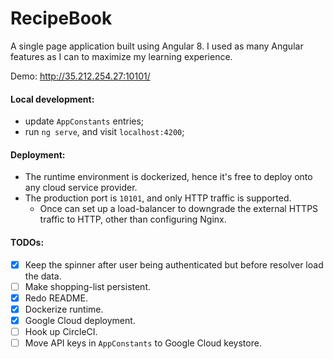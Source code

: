 # RecipeBook
A single page application built using Angular 8. 
I used as many Angular features as I can to maximize my learning experience.

Demo: http://35.212.254.27:10101/

#### Local development:
- update ```AppConstants``` entries;
- run ```ng serve```, and visit ```localhost:4200```;

#### Deployment:
- The runtime environment is dockerized, hence it's free to deploy onto any cloud service provider.
- The production port is `10101`, and only HTTP traffic is supported.
  - Once can set up a load-balancer to downgrade the external HTTPS traffic to HTTP, other than
    configuring Nginx. 

#### TODOs:
- [x] Keep the spinner after user being authenticated but before resolver load the data.
- [ ] Make shopping-list persistent.
- [x] Redo README.
- [x] Dockerize runtime.
- [x] Google Cloud deployment.
- [ ] Hook up CircleCI.
- [ ] Move API keys in ```AppConstants``` to Google Cloud keystore.
